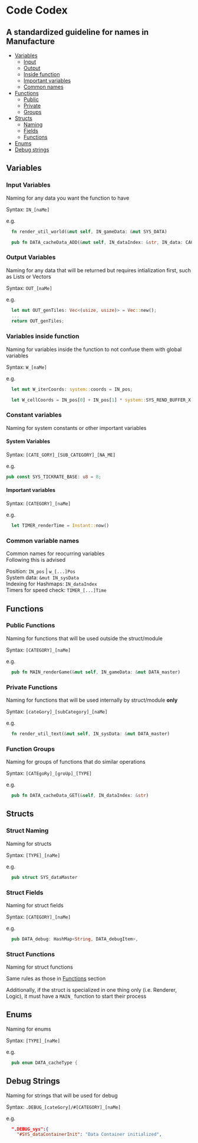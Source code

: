 # Code Codex

## A standardized guideline for names in Manufacture

- [Variables](#variables)
  - [Input](#input-variables)
  - [Output](#output-variables)
  - [Inside function](#variables-inside-function)
  - [Important variables](#constant-variables)
  - [Common names](#common-variable-names)
- [Functions](#functions)
  - [Public](#public-functions)
  - [Private](#private-functions)
  - [Groups](#function-groups)
- [Structs](#structs)
  - [Naming](#struct-naming)
  - [Fields](#struct-fields)
  - [Functions](#struct-functions)
- [Enums](#enums)
- [Debug strings](#debug-strings)

## Variables

### Input Variables

Naming for any data you want the function to have

Syntax: `IN_[naMe]`

e.g.

```rust
  fn render_util_world(&mut self, IN_gameData: &mut SYS_DATA)  
```

```rust
  pub fn DATA_cacheData_ADD(&mut self, IN_dataIndex: &str, IN_data: CACHE_TYPE)
```

### Output Variables

Naming for any data that will be returned but requires intialization first, such as Lists or Vectors

Syntax: `OUT_[naMe]`

e.g.

```rust
  let mut OUT_genTiles: Vec<(usize, usize)> = Vec::new();  
  ...  
  return OUT_genTiles;
```

### Variables inside function

Naming for variables inside the function to not confuse them with global variables

Syntax: `W_[naMe]`

e.g.

```rust
  let mut W_iterCoords: system::coords = IN_pos;
```

```rust
  let W_cellCoords = IN_pos[0] + IN_pos[1] * system::SYS_REND_BUFFER_X;
```

### Constant variables

Naming for system constants or other important variables

#### System Variables

Syntax: `[CATE_GORY]_[SUB_CATEGORY]_[NA_ME]`

e.g.

```rust
pub const SYS_TICKRATE_BASE: u8 = 8;
```

#### Important variables

Syntax: `[CATEGORY]_[naMe]`

e.g.

```rust
  let TIMER_renderTime = Instant::now()
```

### Common variable names

Common names for reocurring variables  
Following this is advised

Position: `IN_pos` | `w_[...]Pos`  
System data: `&mut IN_sysData`  
Indexing for Hashmaps: `IN_dataIndex`  
Timers for speed check: `TIMER_[...]Time`

## Functions

### Public Functions

Naming for functions that will be used outside the struct/module

Syntax: `[CATEGORY]_[naMe]`

e.g.

```rust
  pub fn MAIN_renderGame(&mut self, IN_gameData: &mut DATA_master)
```

### Private Functions

Naming for functions that will be used internally by struct/module **only**

Syntax: `[cateGory]_[subCategory]_[naMe]`  

e.g.

```rust
  fn render_util_text(&mut self, IN_sysData: &mut DATA_master)
```

### Function Groups

Naming for groups of functions that do similar operations

Syntax: `[CATEgoRy]_[groUp]_[TYPE]`

e.g.

```rust
  pub fn DATA_cacheData_GET(&self, IN_dataIndex: &str)
```

## Structs

### Struct Naming

Naming for structs

Syntax: `[TYPE]_[naMe]`

e.g.

```rust
  pub struct SYS_dataMaster
```

### Struct Fields

Naming for struct fields

Syntax: `[CATEGORY]_[naMe]`

e.g.

```rust
  pub DATA_debug: HashMap<String, DATA_debugItem>,
```

### Struct Functions

Naming for struct functions

Same rules as those in [Functions](#functions) section

Additionally, if the struct is specialized in one thing only (i.e. Renderer, Logic), it must have a `MAIN_` function to start their process

## Enums

Naming for enums

Syntax: `[TYPE]_[naMe]`

e.g.

```rust
  pub enum DATA_cacheType {
```

## Debug Strings

Naming for strings that will be used for debug

Syntax: `.DEBUG_[cateGory]/#[CATEGORY]_[naMe]`

e.g.

```json
  ".DEBUG_sys":{
    "#SYS_dataContainerInit": "Data Container initialized",
```
